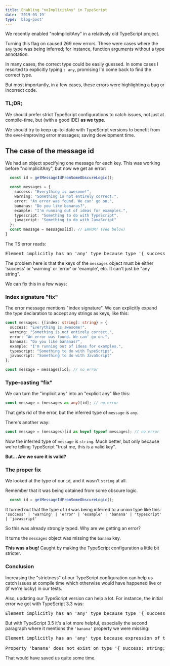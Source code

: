 ```yaml
---
title: Enabling "noImplicitAny" in TypeScript
date: '2019-03-19'
type: 'blog-post'
---
```


We recently enabled "noImplicitAny" in a relatively old TypeScript project.

Turning this flag on caused 269 new errors. These were cases where the `any` type was being inferred; for instance, function arguments without a type annotation.

In many cases, the correct type could be easily guessed. In some cases I resorted to explicitly typing `: any`, promising I'd come back to find the correct type.

But most importantly, in a few cases, these errors were highlighting a bug or incorrect code.

### TL;DR;

We should prefer strict TypeScript configurations to catch issues, not just at compile-time, but (with a good IDE) **as we type**.

We should try to keep up-to-date with TypeScript versions to benefit from the ever-improving error messages; saving development time.

## The case of the message id

We had an object specifying one message for each key. This was working before "noImplicitAny", but now we get an error:

```ts
  const id = getMessageIdFromSomeObscureLogic();

  const messages = {
    success: "Everything is awesome!",
    warning: "Something is not entirely correct.",
    error: "An error was found. We can' go on.",
    bananas: "Do you like bananas?",
    example: "I'm running out of ideas for examples.",
    typescript: "Something to do with TypeScript",
    javascript: "Something to do with JavaScript"
  };
  const message = messages[id]; // ERROR! (see below)
}
```
The TS error reads:
<pre>
Element implicitly has an 'any' type because type '{ success: string; warning: string; error: string; example: string; typescript: string; javascrip...' has no index signature.
</pre>

The problem here is that the keys of the `messages` object must be either 'success' or 'warning' or 'error' or 'example', etc. It can't just be "any string". 

We can fix this in a few ways:

### Index signature "fix"

The error message mentions "index signature". We can explicitly expand the type declaration to accept any strings as keys, like this:

```ts
const messages: {[index: string]: string} = {
  success: "Everything is awesome!",
  warning: "Something is not entirely correct.",
  error: "An error was found. We can' go on.",
  bananas: "Do you like bananas?",
  example: "I'm running out of ideas for examples.",
  typescript: "Something to do with TypeScript",
  javascript: "Something to do with JavaScript"
};

const message = messages[id]; // no error
```

### Type-casting "fix"

We can turn the "implicit any" into an "explicit any" like this:

```ts
const message = (messages as any)[id]; // no error
```

That gets rid of the error, but the inferred type of `message` is `any`.

There's another way:

```ts
const message = (messages)[id as keyof typeof messages]; // no error
```

Now the inferred type of `message` is `string`. Much better, but only because we're telling TypeScript "trust me, this is a valid key".

**But... Are we sure it is valid?**

### The proper fix

We looked at the type of our `id`, and it wasn't `string` at all.

Remember that it was being obtained from some obscure logic.

```ts
  const id = getMessageIdFromSomeObscureLogic();
```

It turned out that the type of `id` was being inferred to a union type like this: `'success' | 'warning' | 'error' | 'example' | 'banana' | 'typescript' | 'javascript'`

So this was already strongly typed. Why are we getting an error?

It turns the `messages` object was missing the `banana` key.

**This was a bug!** Caught by making the TypeScript configuration a little bit stricter.

### Conclusion

Increasing the "strictness" of our TypeScript configuration can help us catch issues at compile time which otherwise would have happened live or (if we're lucky) in our tests.

Also, updating our TypeScript version can help a lot. For instance, the initial error we got with TypeScript 3.3 was:

<pre>
Element implicitly has an 'any' type because type '{ success: string; warning: string; error: string; example: string; typescript: string; javascrip...' has no index signature.
</pre>

But with TypeScript 3.5 it's a lot more helpful, especially the second paragraph where it mentions the `'banana'` property we were missing:

<pre>
Element implicitly has an 'any' type because expression of type '"success" | "warning" | "error" | "example" | "typescript" | "javascript" | "banana"' can't be used to index type '{ success: string; warning: string; error: string; example: string; typescript: string; javascript: string; }'.

Property 'banana' does not exist on type '{ success: string; warning: string; error: string; example: string; typescript: string; javascript: string; }'.
</pre>

That would have saved us quite some time.
